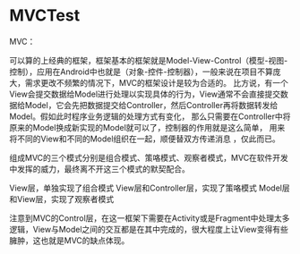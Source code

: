 # MVCTest
MVC：

可以算的上经典的框架，框架基本的框架就是Model-View-Control（模型-视图-控制），应用在Android中也就是（对象-控件-控制器），一般来说在项目不算庞大，需求更改不频繁的情况下，MVC的框架设计是较为合适的。
比方说，有一个View会提交数据给Model进行处理以实现具体的行为，View通常不会直接提交数据给Model，它会先把数据提交给Controller，然后Controller再将数据转发给Model。假如此时程序业务逻辑的处理方式有变化，
那么只需要在Controller中将原来的Model换成新实现的Model就可以了，控制器的作用就是这么简单， 用来将不同的View和不同的Model组织在一起，顺便替双方传递消息
，仅此而已。 

组成MVC的三个模式分别是组合模式、策咯模式、观察者模式，MVC在软件开发中发挥的威力，最终离不开这三个模式的默契配合。

View层，单独实现了组合模式
View层和Controller层，实现了策咯模式
Model层和View层，实现了观察者模式

注意到MVC的Control层，在这一框架下需要在Activity或是Fragment中处理太多逻辑，View与Model之间的交互都是在其中完成的，很大程度上让View变得有些臃肿，这也就是MVC的缺点体现。
